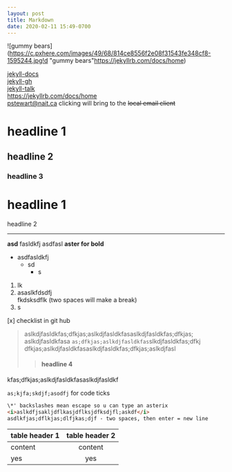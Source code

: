 ```yaml
---
layout: post
title: Markdown
date: 2020-02-11 15:49-0700
---
```


![gummy bears](https://c.pxhere.com/images/49/68/814ce8556f2e08f31543fe348cf8-1595244.jpg!d "gummy bears"https://jekyllrb.com/docs/home)

[jekyll-docs](https://jekyllrb.com/docs/home)  
[jekyll-gh](https://github.com/jekyll/jekyll)  
[jekyll-talk](https://talk.jekyllrb.com/)  
<https://jekyllrb.com/docs/home>  
<pstewart@nait.ca> clicking will bring to the ~~local email client~~  

# headline 1
## headline 2
### headline 3
headline 1
===
headline 2
_ _ _
__asd__ fasldkfj asdfasl **aster for bold**
* asdfasldkfj
  * sd
    * s
1. lk
3. asaslkfdsdfj  
fkdsksdflk (two spaces will make a break)
4. s

[x] checklist in git hub


> aslkdjfasldkfas;dfkjas;aslkdjfasldkfasaslkdjfasldkfas;dfkjas;  aslkdjfasldkfasa `as;dfkjas;aslkdjfasldkfas`slkdjfasldkfas;dfkj  dfkjas;aslkdjfasldkfasaslkdjfasldkfas;dfkjas;aslkdjfasl  
>> #### headline 4
kfas;dfkjas;aslkdjfasldkfasaslkdjfasldkf

  `as;kjfa;skdjf;asodfj` for code ticks

```HTML
\*' backslashes mean escape so u can type an asterix
<i>aslkdfjsakljdflkasjdflksjdfksdjfl;askdf</i>  
asdlkfjas;dflkjas;dlfjkas;djf - two spaces, then enter = new line
```
table header 1 | table header 2
------ | :----------:
content | content
yes | yes
